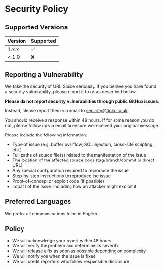 # Security Policy

## Supported Versions

| Version | Supported          |
| ------- | ------------------ |
| 1.x.x   | :white_check_mark: |
| < 1.0   | :x:                |

## Reporting a Vulnerability

We take the security of URL Sluice seriously. If you believe you have found a security vulnerability, please report it to us as described below.

**Please do not report security vulnerabilities through public GitHub issues.**

Instead, please report them via email to [security@tinkr.co.uk](mailto:security@tinkr.co.uk).

You should receive a response within 48 hours. If for some reason you do not, please follow up via email to ensure we received your original message.

Please include the following information:

* Type of issue (e.g. buffer overflow, SQL injection, cross-site scripting, etc.)
* Full paths of source file(s) related to the manifestation of the issue
* The location of the affected source code (tag/branch/commit or direct URL)
* Any special configuration required to reproduce the issue
* Step-by-step instructions to reproduce the issue
* Proof-of-concept or exploit code (if possible)
* Impact of the issue, including how an attacker might exploit it

## Preferred Languages

We prefer all communications to be in English.

## Policy

* We will acknowledge your report within 48 hours
* We will verify the problem and determine its severity
* We will release a fix as soon as possible depending on complexity
* We will notify you when the issue is fixed
* We will credit reporters who follow responsible disclosure 